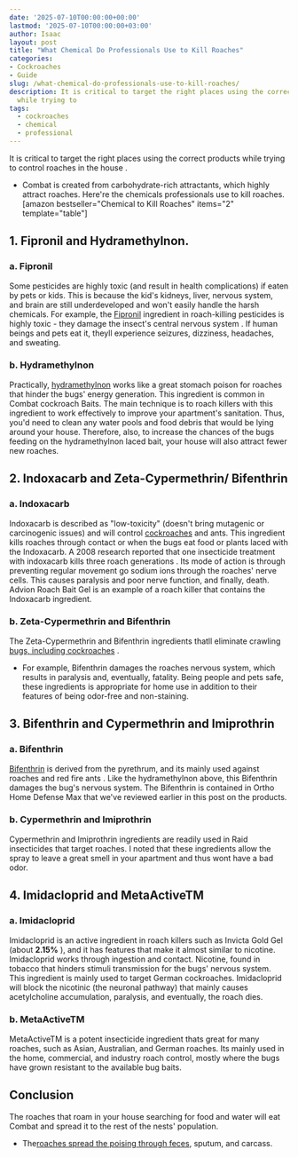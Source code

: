 ```yaml
---
date: '2025-07-10T00:00:00+00:00'
lastmod: '2025-07-10T00:00:00+03:00'
author: Isaac
layout: post
title: "What Chemical Do Professionals Use to Kill Roaches"
categories:
- Cockroaches
- Guide
slug: /what-chemical-do-professionals-use-to-kill-roaches/
description: It is critical to target the right places using the correct products
  while trying to
tags: 
  - cockroaches
  - chemical
  - professional
---
```

It is critical to target the right places using the correct products while trying to
control roaches in the house
.
- Combat is created from carbohydrate-rich attractants, which highly attract roaches. Here're the chemicals professionals use to kill roaches.
[amazon bestseller="Chemical to Kill Roaches" items="2" template="table"]
## **1. Fipronil and Hydramethylnon.**
### a. Fipronil
Some pesticides are highly toxic (and result in health complications) if eaten by pets or kids.
This is because the kid's kidneys, liver, nervous system, and brain are still underdeveloped and won't easily handle the harsh chemicals.
For example, the
[Fipronil](http://npic.orst.edu/factsheets/fipronil.html)
ingredient in roach-killing pesticides is highly toxic - they
damage the insect's central nervous system
. If human beings and pets eat it, theyll experience seizures, dizziness, headaches, and sweating.
### b. Hydramethylnon
Practically,
[hydramethylnon](http://npic.orst.edu/factsheets/hydragen.pdf)
works like a great stomach poison for roaches that hinder the bugs' energy generation.
This ingredient is common in Combat cockroach Baits. The main technique is to roach killers with this ingredient to work effectively to improve your apartment's sanitation.
Thus, you'd need to clean any water pools and food debris that would be lying around your house.
Therefore, also, to increase the chances of the bugs feeding on the hydramethylnon laced bait, your house will also attract fewer new roaches.
## **2. Indoxacarb and Zeta-Cypermethrin/ Bifenthrin**
### a. Indoxacarb
Indoxacarb
is described as "low-toxicity" (doesn't bring mutagenic or carcinogenic issues) and will control [cockroaches](/posts/a-guide-to-preventing-pest-infestations-in-restaurants/) and ants.
This ingredient kills roaches through contact or
when the bugs eat food
or plants laced with the Indoxacarb.
A 2008 research reported that one insecticide treatment with indoxacarb
kills three roach generations
. Its mode of action is through preventing regular movement go sodium ions through the roaches' nerve cells.
This causes paralysis and poor nerve function, and finally, death. Advion Roach Bait Gel is an example of a roach killer that contains the Indoxacarb ingredient.
### b. Zeta-Cypermethrin and Bifenthrin
The Zeta-Cypermethrin and Bifenthrin ingredients thatll eliminate crawling
[bugs, including cockroaches](https://pestpolicy.com/water-bugs-vs-cockroaches/)
.
- For example, Bifenthrin damages the roaches nervous system, which results in paralysis and, eventually, fatality.
Being people and pets safe, these ingredients is appropriate for home use in addition to their features of being odor-free and non-staining.
## **3. Bifenthrin and Cypermethrin and Imiprothrin**
### a. Bifenthrin
[Bifenthrin](https://www.pedchem.com/blogs/news-articles/how-does-bifenthrin-work)
is derived from the pyrethrum, and its mainly used against roaches and
red fire ants
. Like the hydramethylnon above, this Bifenthrin damages the bug's nervous system.
The Bifenthrin is contained in Ortho Home Defense Max that we've reviewed earlier in this post on the products.
### b. Cypermethrin and Imiprothrin
Cypermethrin and Imiprothrin ingredients are readily used in Raid insecticides that target roaches.
I noted that these ingredients allow the spray to leave a great smell in your apartment  and thus wont have a bad odor.
## **4. Imidacloprid and MetaActiveTM**
### a. Imidacloprid
Imidacloprid is an active ingredient in roach killers such as Invicta Gold Gel (about
**2.15%**
), and it has features that make it almost similar to nicotine. Imidacloprid works through ingestion and contact.
Nicotine, found in tobacco that hinders stimuli transmission for the bugs' nervous system. This ingredient is mainly used to target German cockroaches.
Imidacloprid will block the nicotinic (the neuronal pathway) that mainly causes acetylcholine accumulation, paralysis, and eventually, the roach dies.
### b. MetaActiveTM
MetaActiveTM is a potent insecticide ingredient thats great for many roaches, such as Asian, Australian, and German roaches.
Its mainly used in the home, commercial, and industry roach control, mostly where the bugs have grown resistant to the available bug baits.
## Conclusion
The roaches that roam in your house searching for food and water will eat Combat and spread it to the rest of the nests' population.
- The[roaches spread the poising through feces](https://pestpolicy.com/what-does-roach-poop-look-like/), sputum, and carcass.
